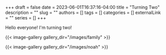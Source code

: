 +++ 
draft = false
date = 2023-06-01T16:37:16-04:00
title = "Turning Two"
description = ""
slug = ""
authors = []
tags = []
categories = []
externalLink = ""
series = []
+++

Hello everyone! I'm turning two!

{{< image-gallery gallery_dir="/images/family" >}}

{{< image-gallery gallery_dir="/images/noah" >}}